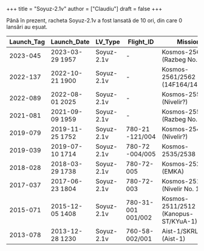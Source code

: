 +++
title = "Soyuz-2.1v"
author = ["Claudiu"]
draft = false
+++

Până în prezent, racheta Soyuz-2.1v a fost lansată de 10 ori, din care 0 lansări au eșuat.

| Launch_Tag | Launch_Date     | LV_Type    | Flight_ID           | Mission                              | Launch_Site   | Country | Outcome |
|------------|-----------------|------------|---------------------|--------------------------------------|---------------|---------|---------|
| 2023-045   | 2023-03-29 1957 | Soyuz-2.1v | -                   | Kosmos-2568 (Razbeg No. 2?)          | GIK-1 LC43/4? | RU      | S       |
| 2022-137   | 2022-10-21 1900 | Soyuz-2.1v | -                   | Kosmos-2561/2562 (14F164/14F172)     | GIK-1 LC43/4  | RU      | S       |
| 2022-089   | 2022-08-01 2025 | Soyuz-2.1v | -                   | Kosmos-2558 (Nivelir?)               | GIK-1 LC43/4? | RU      | S       |
| 2021-081   | 2021-09-09 1959 | Soyuz-2.1v | -                   | Kosmos-2551 (Razbeg No. 1?)          | GIK-1 LC43/4  | RU      | S       |
| 2019-079   | 2019-11-25 1752 | Soyuz-2.1v | 780-21 -121/004     | Kosmos-2542 (Nivelir?)               | GIK-1 LC43/4  | RU      | S       |
| 2019-039   | 2019-07-10 1714 | Soyuz-2.1v | 780-72 -004/005     | Kosmos-2535/2538                     | GIK-1 LC43/4  | RU      | S       |
| 2018-028   | 2018-03-29 1738 | Soyuz-2.1v | 780-72- 005         | Kosmos-2525 (EMKA)                   | GIK-1 LC43/4  | RU      | S       |
| 2017-037   | 2017-06-23 1804 | Soyuz-2.1v | 780-72- 003         | Kosmos-2519 (Nivelir No. 1?)         | GIK-1 LC43/4  | RU      | S       |
| 2015-071   | 2015-12-05 1408 | Soyuz-2.1v | 780-31- 001 001/002 | Kosmos-2511/2512 (Kanopus-ST/KYuA-1) | GIK-1 LC43/4  | RU      | S       |
| 2013-078   | 2013-12-28 1230 | Soyuz-2.1v | 760-58- 002/001     | Aist-1/SKRL-756 (Aist-1)             | GIK-1 LC43/4  | RU      | S       |
